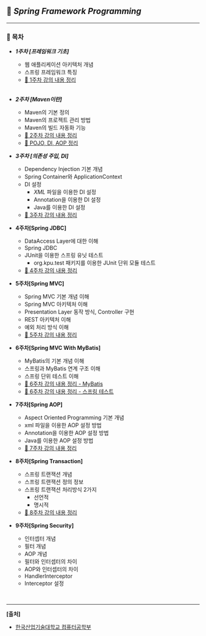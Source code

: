 ## **📔 *Spring Framework Programming***

***

### **📖 목차**<br> 

- ***1주차 [프레임워크 기초]***

  - 웹 애플리케이션 아키텍처 개념
  - 스프링 프레임워크 특징
  - [📃 1주차 강의 내용 정리](https://github.com/Lee-HyeongSeok/Framework_Programming/blob/master/%EC%88%98%EC%97%85%EB%82%B4%EC%9A%A9/1%EC%A3%BC%EC%B0%A8/Spring%20Framework%20%231%EC%A3%BC%EC%B0%A8%20%EA%B0%95%EC%9D%98.md) 

  <br> 

- ***2주차 [Maven이란]***
  
  - Maven의 기본 정의
  - Maven의 프로젝트 관리 방법
  - Maven의 빌드 자동화 기능
  - [📃 2주차 강의 내용 정리](https://github.com/Lee-HyeongSeok/Framework_Programming/blob/master/%EC%88%98%EC%97%85%EB%82%B4%EC%9A%A9/2%EC%A3%BC%EC%B0%A8/Maven%EC%9D%B4%EB%9E%80.md)
  - [📃 POJO, DI, AOP 정리](https://github.com/Lee-HyeongSeok/Framework_Programming/blob/master/%EC%88%98%EC%97%85%EB%82%B4%EC%9A%A9/2%EC%A3%BC%EC%B0%A8/POJO%2C%20DI%2C%20AOP.md)<br> 
  
- ***3주차 [의존성 주입, DI]***

  - Dependency Injection 기본 개념
  - Spring Container와 ApplicationContext
  - DI 설정
    - *XML* 파일을 이용한 DI 설정
    - Annotation을 이용한 DI 설정
    - Java를 이용한 DI 설정
  - [📃 3주차 강의 내용 정리](https://github.com/Lee-HyeongSeok/Framework_Programming/blob/master/%EC%88%98%EC%97%85%EB%82%B4%EC%9A%A9/3%EC%A3%BC%EC%B0%A8/%EC%9D%98%EC%A1%B4%EC%84%B1%20%EC%A3%BC%EC%9E%85(DI%2C%20Dependency%20Injection).md)<br> 
  
- **4주차[Spring JDBC]**

  - DataAccess Layer에 대한 이해
  - Spring JDBC
  - JUnit을 이용한 스프링 유닛 테스트 
    - org.kpu.test 패키지를 이용한 JUnit 단위 모듈 테스트
  - [📃 <u>4주차 강의 내용 정리</u>](https://github.com/Lee-HyeongSeok/Framework_Programming/blob/master/%EC%88%98%EC%97%85%EB%82%B4%EC%9A%A9/4%EC%A3%BC%EC%B0%A8/%EC%8A%A4%ED%94%84%EB%A7%81%20JDBC.md)<br> 

- **5주차[Spring MVC]**

  - Spring MVC 기본 개념 이해
  - Spring MVC 아키텍처 이해
  - Presentation Layer 동작 방식, Controller 구현
  - REST 아키텍처 이해
  - 예외 처리 방식 이해
  - [📃 5주차 강의 내용 정리](https://github.com/Lee-HyeongSeok/Framework_Programming/blob/master/%EC%88%98%EC%97%85%EB%82%B4%EC%9A%A9/5%EC%A3%BC%EC%B0%A8/Spring%20MVC.md)<br> 
  
- **6주차[Spring MVC With MyBatis]**

  - MyBatis의 기본 개념 이해
  - 스프링과 MyBatis 연계 구조 이해
  - 스프링 단위 테스트 이해
  - [📃 6주차 강의 내용 정리 - MyBatis](https://github.com/Lee-HyeongSeok/Framework_Programming/blob/master/%EC%88%98%EC%97%85%EB%82%B4%EC%9A%A9/6%EC%A3%BC%EC%B0%A8/6%EC%A3%BC%EC%B0%A8%20%EA%B0%95%EC%9D%98%EB%82%B4%EC%9A%A9%20%EC%A0%95%EB%A6%AC.md)
  - [📃 6주차 강의 내용 정리 - 스프링 테스트](https://github.com/Lee-HyeongSeok/Framework_Programming/blob/master/%EC%88%98%EC%97%85%EB%82%B4%EC%9A%A9/6%EC%A3%BC%EC%B0%A8/6%EC%A3%BC%EC%B0%A8%20%EA%B0%95%EC%9D%98%EB%82%B4%EC%9A%A9%20%EC%A0%95%EB%A6%AC%5B%EC%8A%A4%ED%94%84%EB%A7%81%20%ED%85%8C%EC%8A%A4%ED%8A%B8%5D.md)<br> 
  
- **7주차[Spring AOP]**

  - Aspect Oriented Programming 기본 개념
  - xml 파일을 이용한 AOP 설정 방법
  - Annotation을 이용한 AOP 설정 방법
  - Java를 이용한 AOP 설정 방법
  - [📃 7주차 강의 내용 정리](https://github.com/Lee-HyeongSeok/Framework_Programming/blob/master/%EC%88%98%EC%97%85%EB%82%B4%EC%9A%A9/7%EC%A3%BC%EC%B0%A8/7%EC%A3%BC%EC%B0%A8%20%EA%B0%95%EC%9D%98%EB%82%B4%EC%9A%A9%20%EC%A0%95%EB%A6%AC.md)<br> 

- **8주차[Spring Transaction]**

  - 스프링 트랜잭션 개념
  - 스프링 트랜잭션 정의 정보
  - 스프링 트랜잭션 처리방식 2가지
    - 선언적
    - 명시적
  - [📃 8주차 강의 내용 정리](https://github.com/Lee-HyeongSeok/Framework_Programming/blob/master/%EC%88%98%EC%97%85%EB%82%B4%EC%9A%A9/8%EC%A3%BC%EC%B0%A8/8%EC%A3%BC%EC%B0%A8%20%EA%B0%95%EC%9D%98%EB%82%B4%EC%9A%A9%20%EC%A0%95%EB%A6%AC.md)<br> 

- **9주차[Spring Security]**

  - 인터셉터 개념
  - 필터 개념
  - AOP 개념
  - 필터와 인터셉터의 차이
  - AOP와 인터셉터의 차이
  - HandlerInterceptor
  - Interceptor 설정

<br> 

***

**[출처]**

- [한국산업기술대학교 컴퓨터공학부](http://www.kpu.ac.kr/index.do?sso=ok)

  